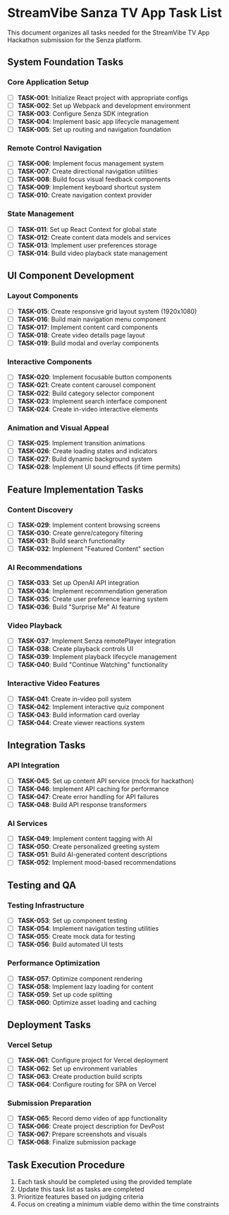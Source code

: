 # StreamVibe Sanza TV App Task List

This document organizes all tasks needed for the StreamVibe TV App Hackathon submission for the Senza platform.

## System Foundation Tasks

### Core Application Setup
- [ ] **TASK-001**: Initialize React project with appropriate configs
- [ ] **TASK-002**: Set up Webpack and development environment
- [ ] **TASK-003**: Configure Senza SDK integration
- [ ] **TASK-004**: Implement basic app lifecycle management
- [ ] **TASK-005**: Set up routing and navigation foundation

### Remote Control Navigation
- [ ] **TASK-006**: Implement focus management system
- [ ] **TASK-007**: Create directional navigation utilities
- [ ] **TASK-008**: Build focus visual feedback components
- [ ] **TASK-009**: Implement keyboard shortcut system
- [ ] **TASK-010**: Create navigation context provider

### State Management
- [ ] **TASK-011**: Set up React Context for global state
- [ ] **TASK-012**: Create content data models and services
- [ ] **TASK-013**: Implement user preferences storage
- [ ] **TASK-014**: Build video playback state management

## UI Component Development

### Layout Components
- [ ] **TASK-015**: Create responsive grid layout system (1920x1080)
- [ ] **TASK-016**: Build main navigation menu component
- [ ] **TASK-017**: Implement content card components
- [ ] **TASK-018**: Create video details page layout
- [ ] **TASK-019**: Build modal and overlay components

### Interactive Components
- [ ] **TASK-020**: Implement focusable button components
- [ ] **TASK-021**: Create content carousel component
- [ ] **TASK-022**: Build category selector component
- [ ] **TASK-023**: Implement search interface component
- [ ] **TASK-024**: Create in-video interactive elements

### Animation and Visual Appeal
- [ ] **TASK-025**: Implement transition animations
- [ ] **TASK-026**: Create loading states and indicators
- [ ] **TASK-027**: Build dynamic background system
- [ ] **TASK-028**: Implement UI sound effects (if time permits)

## Feature Implementation Tasks

### Content Discovery
- [ ] **TASK-029**: Implement content browsing screens
- [ ] **TASK-030**: Create genre/category filtering
- [ ] **TASK-031**: Build search functionality
- [ ] **TASK-032**: Implement "Featured Content" section

### AI Recommendations
- [ ] **TASK-033**: Set up OpenAI API integration
- [ ] **TASK-034**: Implement recommendation generation
- [ ] **TASK-035**: Create user preference learning system
- [ ] **TASK-036**: Build "Surprise Me" AI feature

### Video Playback
- [ ] **TASK-037**: Implement Senza remotePlayer integration
- [ ] **TASK-038**: Create playback controls UI
- [ ] **TASK-039**: Implement playback lifecycle management
- [ ] **TASK-040**: Build "Continue Watching" functionality

### Interactive Video Features
- [ ] **TASK-041**: Create in-video poll system
- [ ] **TASK-042**: Implement interactive quiz component
- [ ] **TASK-043**: Build information card overlay
- [ ] **TASK-044**: Create viewer reactions system

## Integration Tasks

### API Integration
- [ ] **TASK-045**: Set up content API service (mock for hackathon)
- [ ] **TASK-046**: Implement API caching for performance
- [ ] **TASK-047**: Create error handling for API failures
- [ ] **TASK-048**: Build API response transformers

### AI Services
- [ ] **TASK-049**: Implement content tagging with AI
- [ ] **TASK-050**: Create personalized greeting system
- [ ] **TASK-051**: Build AI-generated content descriptions
- [ ] **TASK-052**: Implement mood-based recommendations

## Testing and QA

### Testing Infrastructure
- [ ] **TASK-053**: Set up component testing
- [ ] **TASK-054**: Implement navigation testing utilities
- [ ] **TASK-055**: Create mock data for testing
- [ ] **TASK-056**: Build automated UI tests

### Performance Optimization
- [ ] **TASK-057**: Optimize component rendering
- [ ] **TASK-058**: Implement lazy loading for content
- [ ] **TASK-059**: Set up code splitting
- [ ] **TASK-060**: Optimize asset loading and caching

## Deployment Tasks

### Vercel Setup
- [ ] **TASK-061**: Configure project for Vercel deployment
- [ ] **TASK-062**: Set up environment variables
- [ ] **TASK-063**: Create production build scripts
- [ ] **TASK-064**: Configure routing for SPA on Vercel

### Submission Preparation
- [ ] **TASK-065**: Record demo video of app functionality
- [ ] **TASK-066**: Create project description for DevPost
- [ ] **TASK-067**: Prepare screenshots and visuals
- [ ] **TASK-068**: Finalize submission package

## Task Execution Procedure

1. Each task should be completed using the provided template
2. Update this task list as tasks are completed
3. Prioritize features based on judging criteria
4. Focus on creating a minimum viable demo within the time constraints 